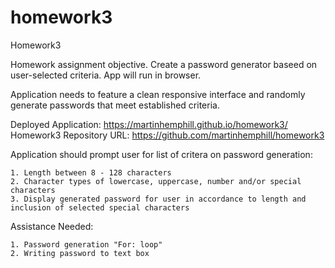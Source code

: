 # homework3
Homework3

Homework assignment objective. Create a password generator baseed on user-selected criteria. App will run in browser.

Application needs to feature a clean responsive interface and randomly generate passwords that meet established criteria.

Deployed Application: https://martinhemphill.github.io/homework3/
Homework3 Repository URL: https://github.com/martinhemphill/homework3

Application should prompt user for list of critera on password generation:

    1. Length between 8 - 128 characters
    2. Character types of lowercase, uppercase, number and/or special characters
    3. Display generated password for user in accordance to length and inclusion of selected special characters


Assistance Needed:

    1. Password generation "For: loop"
    2. Writing password to text box